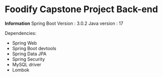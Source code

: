 # Foodify Capstone Project Back-end

**Information**
Spring Boot Version : 3.0.2
Java version : 17

Dependencies:
- Spring Web
- Spring Boot devtools
- Spring Data JPA
- Spring Security
- MySQL driver
- Lombok
